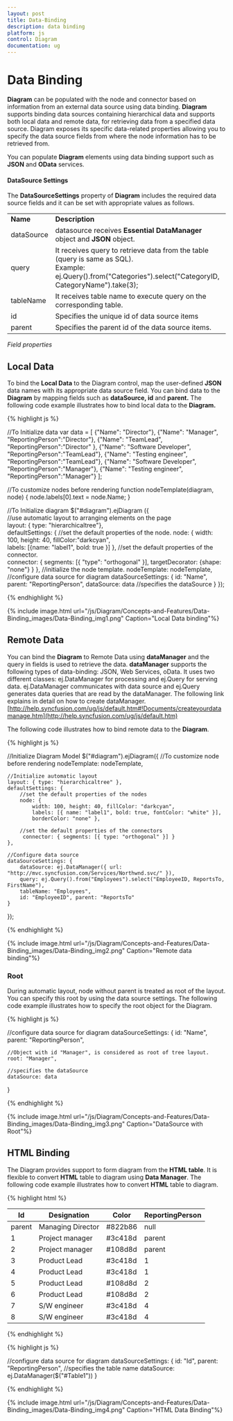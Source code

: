 ```yaml
---
layout: post
title: Data-Binding
description: data binding
platform: js
control: Diagram
documentation: ug
---
```


# Data Binding

**Diagram** can be populated with the node and connector based on information from an external data source using data binding. **Diagram** supports binding data sources containing hierarchical data and supports both local data and remote data, for retrieving data from a specified data source. Diagram exposes its specific data-related properties allowing you to specify the data source fields from where the node information has to be retrieved from.

You can populate **Diagram** elements using data binding support such as **JSON** and **OData** services.

#### DataSource Settings

The **DataSourceSettings** property of **Diagram** includes the required data source fields and it can be set with appropriate values as follows.

<table>
<tr>
<td>
<b>Name</b></td><td>
<b>Description</b></td></tr>
<tr>
<td>
dataSource</td><td>
datasource receives <b>Essential DataManager</b> object and <b>JSON</b> object.</td></tr>
<tr>
<td>
query</td><td>
It receives query to retrieve data from the table (query is same as SQL).<br/>
Example: ej.Query().from("Categories").select("CategoryID, CategoryName").take(3);</td></tr>
<tr>
<td>
tableName</td><td>
It receives table name to execute query on the corresponding table.</td></tr>
<tr>
<td>
id</td><td>
Specifies the unique id of data source items</td></tr>
<tr>
<td>
parent</td><td>
Specifies the parent id of the data source items.</td></tr>
</table>

_Field properties_

## Local Data

To bind the **Local Data** to the Diagram control, map the user-defined **JSON** data names with its appropriate data source field. You can bind data to the **Diagram** by mapping fields such as **dataSource, id** and **parent.** The following code example illustrates how to bind local data to the **Diagram.**

{% highlight js %}

//To Initialize data
var data = [
    {"Name": "Director"},
    {"Name": "Manager", "ReportingPerson":"Director"},
    {"Name": "TeamLead", "ReportingPerson":"Director" },
    {"Name": "Software Developer", "ReportingPerson":"TeamLead"},
    {"Name": "Testing engineer", "ReportingPerson":"TeamLead"},
    {"Name": "Software Developer", "ReportingPerson":"Manager"},
    {"Name": "Testing engineer", "ReportingPerson":"Manager"}
];

//To customize nodes before rendering
function nodeTemplate(diagram, node) {
    node.labels[0].text = node.Name;
} 

//To Initialize diagram
$("#diagram").ejDiagram ({   
    //use automatic layout to arranging elements on the page        
    layout: { type: "hierarchicaltree"},          
    defaultSettings: {
        //set the default properties of the node.
        node: { 
            width: 100, height: 40, fillColor:"darkcyan",          
            labels: [{name: "label1", bold: true }] 
        },
        //set the default properties of the connector.         
        connector: { 
            segments: [{ "type": "orthogonal" }], 
            targetDecorator: {shape: "none"} 
        }
    },
    //initialize the node template.
    nodeTemplate: nodeTemplate,
    //configure data source for diagram
    dataSourceSettings: {
        id: "Name", parent: "ReportingPerson",
        dataSource: data //specifies the dataSource
    } 
});               

{% endhighlight %}

{% include image.html url="/js/Diagram/Concepts-and-Features/Data-Binding_images/Data-Binding_img1.png" Caption="Local Data binding"%}

## Remote Data

You can bind the **Diagram** to Remote Data using **dataManager** and the query in fields is used to retrieve the data. **dataManager** supports the following types of data-binding: JSON, Web Services, oData. It uses two different classes: ej.DataManager for processing and ej.Query for serving data. ej.DataManager communicates with data source and ej.Query generates data queries that are read by the dataManager. The following link explains in detail on how to create dataManager. [http://help.syncfusion.com/ug/js/default.htm#!Documents/createyourdatamanage.htm](http://help.syncfusion.com/ug/js/default.htm)

The following code illustrates how to bind remote data to the **Diagram**.

{% highlight js %}

//Initialize Diagram Model
$("#diagram").ejDiagram({
    //To customize node before rendering
    nodeTemplate: nodeTemplate,
    
    //Initialize automatic layout
    layout: { type: "hierarchicaltree" },
    defaultSettings: {
        //set the default properties of the nodes
        node: {
            width: 100, height: 40, fillColor: "darkcyan",
            labels: [{ name: "label1", bold: true, fontColor: "white" }],
            borderColor: "none" },
        
        //set the default properties of the connectors
         connector: { segments: [{ type: "orthogonal" }] }
    },
    
    //Configure data source
    dataSourceSettings: {
        dataSource: ej.DataManager({ url: "http://mvc.syncfusion.com/Services/Northwnd.svc/" }),
        query: ej.Query().from("Employees").select("EmployeeID, ReportsTo, FirstName"), 
        tableName: "Employees",
        id: "EmployeeID", parent: "ReportsTo"
    }
});

{% endhighlight %}

{% include image.html url="/js/Diagram/Concepts-and-Features/Data-Binding_images/Data-Binding_img2.png" Caption="Remote data binding"%}

### Root

During automatic layout, node without parent is treated as root of the layout. You can specify this root by using the data source settings. The following code example illustrates how to specify the root object for the Diagram.

{% highlight js %}

//configure data source for diagram
dataSourceSettings: {
    id: "Name",   parent: "ReportingPerson",
    
    //Object with id "Manager", is considered as root of tree layout.
    root: "Manager",   
    
    //specifies the dataSource
    dataSource: data
}

{% endhighlight %}

{% include image.html url="/js/Diagram/Concepts-and-Features/Data-Binding_images/Data-Binding_img3.png" Caption="DataSource with Root"%}

## HTML Binding

The Diagram provides support to form diagram from the **HTML table**. It is flexible to convert **HTML** table to diagram using **Data Manager**. The following code example illustrates how to convert **HTML** table to diagram.

{% highlight html %}

<!-- HTML Table -->
<table id="Table1">
     <thead>
         <tr>
             <th>Id</th>
             <th>Designation</th>
             <th>Color</th>
             <th>ReportingPerson</th>
         </tr>
     </thead>
     <tbody>
         <tr>
             <td>parent</td>                
             <td>Managing Director</td>
             <td>#822b86</td>
             <td>null</td>
         </tr>
         <tr>
             <td>1</td>
             <td>Project manager</td>
             <td>#3c418d</td>
             <td>parent</td>
         </tr>
         <tr>
             <td>2</td>
             <td>Project manager</td>
             <td>#108d8d</td>
             <td>parent</td>
         </tr>
          <tr>
             <td>3</td>
             <td>Product Lead</td>
             <td>#3c418d</td>
             <td>1</td>
         </tr>
         <tr>
             <td>4</td>
             <td>Product Lead</td>
             <td>#3c418d</td>
             <td>1</td>
         </tr>
         <tr>
             <td>5</td>
             <td>Product Lead</td>
             <td>#108d8d</td>
             <td>2</td>
         </tr>
         <tr>
             <td>6</td>
             <td>Product Lead</td>
             <td>#108d8d</td>
             <td>2</td>
         </tr>
         <tr>
             <td>7</td>
             <td>S/W engineer</td>
             <td>#3c418d</td>
             <td>4</td>
         </tr>
         <tr>
             <td>8</td>
             <td>S/W engineer</td>
             <td>#3c418d</td>
             <td>4</td>
         </tr>
     </tbody>
</table>
{% endhighlight %}

{% highlight js %}

//configure data source for diagram	
dataSourceSettings: {
    id: "Id", parent: "ReportingPerson",
    //specifies the table name 
    dataSource: ej.DataManager($("#Table1"))
}

{% endhighlight %}

{% include image.html url="/js/Diagram/Concepts-and-Features/Data-Binding_images/Data-Binding_img4.png" Caption="HTML Data Binding"%}
